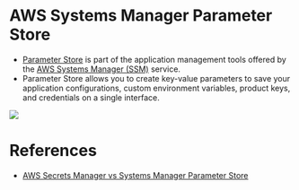 
# AWS Systems Manager Parameter Store
- [Parameter Store](https://docs.aws.amazon.com/systems-manager/latest/userguide/systems-manager-parameter-store.html) is part of the application management tools offered by the [AWS Systems Manager (SSM)](https://docs.aws.amazon.com/systems-manager/latest/userguide/what-is-systems-manager.html) service. 
- Parameter Store allows you to create key-value parameters to save your application configurations, custom environment variables, product keys, and credentials on a single interface. 

![](https://td-mainsite-cdn.tutorialsdojo.com/wp-content/uploads/2020/06/image-1-article-june-24.jpg)

# References
- [AWS Secrets Manager vs Systems Manager Parameter Store](https://tutorialsdojo.com/aws-secrets-manager-vs-systems-manager-parameter-store/)